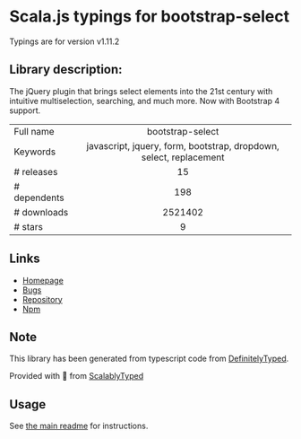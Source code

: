 
# Scala.js typings for bootstrap-select

Typings are for version v1.11.2

## Library description:
The jQuery plugin that brings select elements into the 21st century with intuitive multiselection, searching, and much more. Now with Bootstrap 4 support.

|                    |                 |
| ------------------ | :-------------: |
| Full name          | bootstrap-select |
| Keywords           | javascript, jquery, form, bootstrap, dropdown, select, replacement |
| # releases         | 15 |
| # dependents       | 198 |
| # downloads        | 2521402 |
| # stars            | 9 |

## Links
- [Homepage](https://developer.snapappointments.com/bootstrap-select)
- [Bugs](https://github.com/snapappointments/bootstrap-select/issues)
- [Repository](https://github.com/snapappointments/bootstrap-select)
- [Npm](https://www.npmjs.com/package/bootstrap-select)
    


## Note
This library has been generated from typescript code from [DefinitelyTyped](https://definitelytyped.org).

Provided with :purple_heart: from [ScalablyTyped](https://github.com/oyvindberg/ScalablyTyped)

## Usage
See [the main readme](../../readme.md) for instructions.


